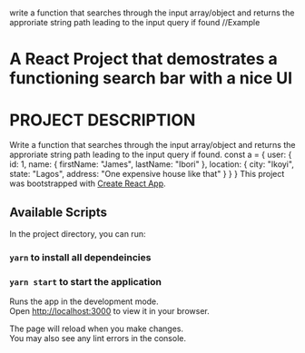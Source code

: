 #
write a function that searches through the input array/object and returns the approriate string path leading to the input query if found
//Example



# A React Project that demostrates a functioning search bar with a nice UI 


# PROJECT DESCRIPTION
Write a function that searches through the input array/object and returns the approriate string path leading to the input query if found.
const a = {
    user: {
        id: 1,
        name: {
            firstName: "James",
            lastName: "Ibori"
        },
        location: {
            city: "Ikoyi",
            state: "Lagos",
            address: "One expensive house like that"
        }
    }
}
This project was bootstrapped with [Create React App](https://github.com/facebook/create-react-app).

## Available Scripts

In the project directory, you can run:

### `yarn` to install all dependeincies
### `yarn start` to start the application

Runs the app in the development mode.\
Open [http://localhost:3000](http://localhost:3000) to view it in your browser.

The page will reload when you make changes.\
You may also see any lint errors in the console.

